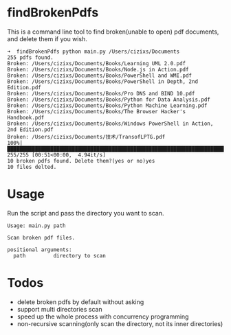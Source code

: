 # findBrokenPdfs

This is a command line tool to find broken(unable to open) pdf documents, 
and delete them if you wish.


    ➜  findBrokenPdfs python main.py /Users/cizixs/Documents
    255 pdfs found.
    Broken: /Users/cizixs/Documents/Books/Learning UML 2.0.pdf
    Broken: /Users/cizixs/Documents/Books/Node.js in Action.pdf
    Broken: /Users/cizixs/Documents/Books/PowerShell and WMI.pdf
    Broken: /Users/cizixs/Documents/Books/PowerShell in Depth, 2nd Edition.pdf
    Broken: /Users/cizixs/Documents/Books/Pro DNS and BIND 10.pdf
    Broken: /Users/cizixs/Documents/Books/Python for Data Analysis.pdf
    Broken: /Users/cizixs/Documents/Books/Python Machine Learning.pdf
    Broken: /Users/cizixs/Documents/Books/The Browser Hacker's Handbook.pdf
    Broken: /Users/cizixs/Documents/Books/Windows PowerShell in Action, 2nd Edition.pdf
    Broken: /Users/cizixs/Documents/技术/TransofLPTG.pdf
    100%|███████████████████████████████████████████████████████████████████████████████████████████████████████████████████| 255/255 [00:51<00:00,  4.94it/s]
    10 broken pdfs found. Delete them?(yes or no)yes
    10 files delted.


# Usage
Run the script and pass the directory you want to scan.

    Usage: main.py path
    
    Scan broken pdf files.
    
    positional arguments:
      path         directory to scan


# Todos

- delete broken pdfs by default without asking
- support multi directories scan
- speed up the whole process with concurrency programming
- non-recursive scanning(only scan the directory, not its inner directories)
